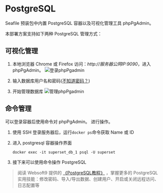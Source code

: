 # PostgreSQL

Seafile 预装包中内置 PostgreSQL 容器以及可视化管理工具 phpPgAdmin。  

本部署方案支持如下两种 PostgreSQL 管理方式：

## 可视化管理

1. 本地浏览器 Chrome 或 Firefox 访问：*http://服务器公网IP:9090*，进入phpPgAdmin。
  ![登录phpPgadmin](https://libs.websoft9.com/Websoft9/DocsPicture/en/postgresql/phppgadmin-login-websoft9.png)

2. 输入数据库用户名和密码([不知道密码？](/zh/stack-accounts.md#postgresql))

3. 开始管理数据库
  ![管理phpPgadmin](https://libs.websoft9.com/Websoft9/DocsPicture/en/postgresql/phppgadmin-console-websoft9.png)

## 命令管理

可以登录容器后使用命令对 phpPgAdmin。 进行操作。

1. 使用 SSH 登录服务器后，运行`docker ps`命令获取 Name 或 ID

2. 进入 postgresql 容器操作界面

   ```
   docker exec -it superset_db_1 psql -U superset
   ```
3. 接下来可以使用命令操作 PostgreSQL 

> 阅读 Websoft9 提供的 [《PostgreSQL教程》](https://support.websoft9.com/docs/postgresql/zh/) ，掌握更多的 PostgreSQL 实用技能：修改密码、导入/导出数据、创建用户、开启或关闭远程访问、日志配置等